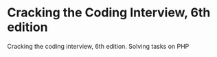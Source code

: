 # Cracking the Coding Interview, 6th edition
Cracking the coding interview, 6th edition. Solving tasks on PHP
